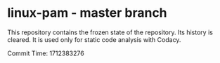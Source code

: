 # linux-pam - master branch

This repository contains the frozen state of the repository.
Its history is cleared. It is used only for static code
analysis with Codacy.

Commit Time: 1712383276